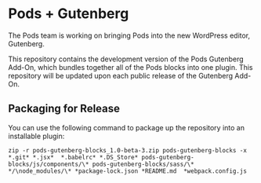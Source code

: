 # Pods + Gutenberg

The Pods team is working on bringing Pods into the new WordPress editor, Gutenberg.

This repository contains the development version of the Pods Gutenberg Add-On, which bundles together all of the Pods blocks into one plugin. This repository will be updated upon each public release of the Gutenberg Add-On.

## Packaging for Release

You can use the following command to package up the repository into an installable plugin:

```
zip -r pods-gutenberg-blocks_1.0-beta-3.zip pods-gutenberg-blocks -x *.git* *.jsx*  *.babelrc* *.DS_Store* pods-gutenberg-blocks/js/components/\* pods-gutenberg-blocks/sass/\* */\node_modules/\* *package-lock.json *README.md  *webpack.config.js
```